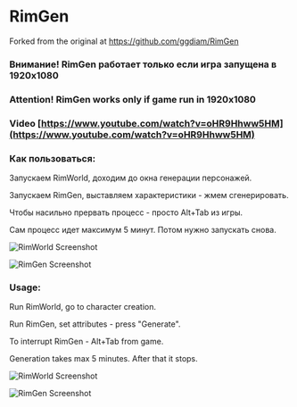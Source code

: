 # RimGen

Forked from the original at https://github.com/ggdiam/RimGen

### Внимание! RimGen работает только если игра запущена в 1920x1080
### Attention! RimGen works only if game run in 1920x1080

### Video [https://www.youtube.com/watch?v=oHR9Hhww5HM](https://www.youtube.com/watch?v=oHR9Hhww5HM) 

### Как пользоваться:

Запускаем RimWorld, доходим до окна генерации персонажей.

Запускаем RimGen, выставляем характеристики - жмем сгенерировать.

Чтобы насильно прервать процесс - просто Alt+Tab из игры.

Сам процесс идет максимум 5 минут. Потом нужно запускать снова.

![RimWorld Screenshot](https://github.com/vrachv/RimGen/blob/master/rim_gen_Shooting-10__17.01.2017_13.51.07.png?raw=true)

![RimGen Screenshot](https://github.com/vrachv/RimGen/blob/master/RimGen_1.1.png?raw=true)


### Usage:

Run RimWorld, go to character creation.

Run RimGen, set attributes - press "Generate".

To interrupt RimGen - Alt+Tab from game.

Generation takes max 5 minutes. After that it stops.

![RimWorld Screenshot](https://github.com/vrachv/RimGen/blob/master/rim_gen_Shooting-10_Crafting-10__18.01.2017_14.54.39.png?raw=true)

![RimGen Screenshot](https://github.com/vrachv/RimGen/blob/master/RimGen_1.1.png?raw=true)
